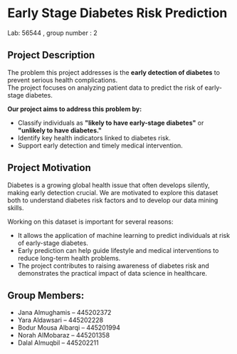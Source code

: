 # Early Stage Diabetes Risk Prediction

Lab: 56544  , group number : 2

## Project Description
The problem this project addresses is the **early detection of diabetes** to prevent serious health complications.  
The project focuses on analyzing patient data to predict the risk of early-stage diabetes.

**Our project aims to address this problem by:**
- Classify individuals as **"likely to have early-stage diabetes"** or **"unlikely to have diabetes."**  
- Identify key health indicators linked to diabetes risk.  
- Support early detection and timely medical intervention.

## Project Motivation
Diabetes is a growing global health issue that often develops silently, making early detection crucial. We are motivated to explore this dataset both to understand diabetes risk factors and to develop our data mining skills.

Working on this dataset is important for several reasons:

- It allows the application of machine learning to predict individuals at risk of early-stage diabetes.  
- Early prediction can help guide lifestyle and medical interventions to reduce long-term health problems.  
- The project contributes to raising awareness of diabetes risk and demonstrates the practical impact of data science in healthcare.  
 

## Group Members:
- Jana Almughamis – 445202372  
- Yara Aldawsari – 445202228  
- Bodur Mousa Albarqi – 445201994  
- Norah AlMobaraz – 445201358  
- Dalal Almuqbil – 445202211  
